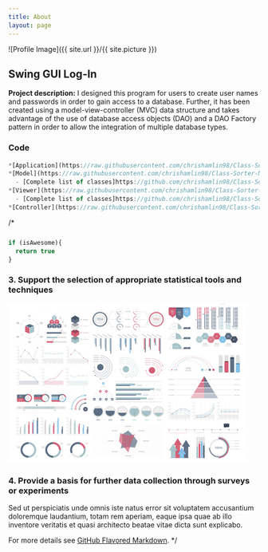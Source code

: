 ```yaml
---
title: About
layout: page
---
```

![Profile Image]({{ site.url }}/{{ site.picture }})

## Swing GUI Log-In

**Project description:** I designed this program for users to create user names and passwords in order to gain access to a database.  Further, it has been created using a model-view-controller (MVC) data structure and takes advantage of the use of database access objects (DAO) and a DAO Factory pattern in order to allow the integration of multiple database types.

### Code

```javascript
*[Application](https://raw.githubusercontent.com/chrishamlin98/Class-Sorter-MCV/master/src/classSorter/app/Application.java)
*[Model](https://raw.githubusercontent.com/chrishamlin98/Class-Sorter-MCV/master/src/classSorter/dataModel/Model.java
  - [Complete list of classes]https://github.com/chrishamlin98/Class-Sorter-MCV/tree/master/src/classSorter/dataModel
*[Viewer](https://raw.githubusercontent.com/chrishamlin98/Class-Sorter-MCV/master/src/classSorter/viewer/View.java)
  - [Complete list of classes]https://github.com/chrishamlin98/Class-Sorter-MCV/tree/master/src/classSorter/viewer
*[Controller](https://raw.githubusercontent.com/chrishamlin98/Class-Sorter-MCV/master/src/classSorter/controller/Controller.java)
```
/*
###

```javascript
if (isAwesome){
  return true
}
```

### 3. Support the selection of appropriate statistical tools and techniques

![Image of Stat Tools](https://github.com/chrishamlin98/chrishamlin98.github.io/blob/master/assets/images/dummy_thumbnail.jpg?raw=true)

### 4. Provide a basis for further data collection through surveys or experiments

Sed ut perspiciatis unde omnis iste natus error sit voluptatem accusantium doloremque laudantium, totam rem aperiam, eaque ipsa quae ab illo inventore veritatis et quasi architecto beatae vitae dicta sunt explicabo.

For more details see [GitHub Flavored Markdown](https://guides.github.com/features/mastering-markdown/).
*/

